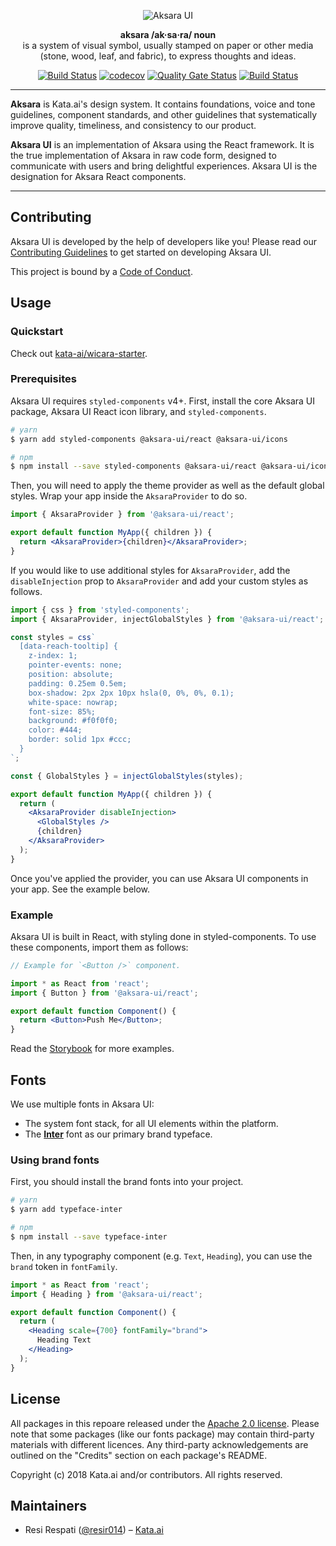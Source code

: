 <p align="center">
  <img alt="Aksara UI" src="assets/aksara-banner.svg" />
</p>

<p align="center">
  <strong>aksara /ak·sa·ra/ noun</strong><br>
  is a system of visual symbol, usually stamped on paper or other media (stone, wood, leaf, and fabric), to express thoughts and ideas.
</p>

<p align="center">
  <a href="https://github.com/kata-ai/aksara-ui/actions?query=workflow%3ACI"><img alt="Build Status" src="https://github.com/kata-ai/aksara-ui/workflows/CI/badge.svg" /></a>
  <a href="https://codecov.io/gh/kata-ai/aksara-ui"><img alt="codecov" src="https://codecov.io/gh/kata-ai/aksara-ui/branch/next/graph/badge.svg" /></a>
  <a href="https://sonarcloud.io/dashboard?id=kata-ai_aksara-ui"><img alt="Quality Gate Status" src="https://sonarcloud.io/api/project_badges/measure?project=kata-ai_aksara-ui&metric=alert_status" /></a>
  <a href="https://lernajs.io/"><img alt="Build Status" src="https://img.shields.io/badge/maintained%20with-lerna-cc00ff.svg" /></a>
</p>

---

**Aksara** is Kata.ai's design system. It contains foundations, voice and tone guidelines, component standards, and other guidelines that systematically improve quality, timeliness, and consistency to our product.

**Aksara UI** is an implementation of Aksara using the React framework. It is the true implementation of Aksara in raw code form, designed to communicate with users and bring delightful experiences. Aksara UI is the designation for Aksara React components.

---

## Contributing

Aksara UI is developed by the help of developers like you! Please read our [Contributing Guidelines](CONTRIBUTING.md) to get started on developing Aksara UI.

This project is bound by a [Code of Conduct](CODE_OF_CONDUCT.md).

## Usage

### Quickstart

Check out [kata-ai/wicara-starter](https://github.com/kata-ai/wicara-starter).

### Prerequisites

Aksara UI requires `styled-components` v4+. First, install the core Aksara UI package, Aksara UI React icon library, and `styled-components`.

```bash
# yarn
$ yarn add styled-components @aksara-ui/react @aksara-ui/icons

# npm
$ npm install --save styled-components @aksara-ui/react @aksara-ui/icons
```

Then, you will need to apply the theme provider as well as the default global styles. Wrap your app inside the `AksaraProvider` to do so.

```jsx
import { AksaraProvider } from '@aksara-ui/react';

export default function MyApp({ children }) {
  return <AksaraProvider>{children}</AksaraProvider>;
}
```

If you would like to use additional styles for `AksaraProvider`, add the `disableInjection` prop to `AksaraProvider` and add your custom styles as follows.

```jsx
import { css } from 'styled-components';
import { AksaraProvider, injectGlobalStyles } from '@aksara-ui/react';

const styles = css`
  [data-reach-tooltip] {
    z-index: 1;
    pointer-events: none;
    position: absolute;
    padding: 0.25em 0.5em;
    box-shadow: 2px 2px 10px hsla(0, 0%, 0%, 0.1);
    white-space: nowrap;
    font-size: 85%;
    background: #f0f0f0;
    color: #444;
    border: solid 1px #ccc;
  }
`;

const { GlobalStyles } = injectGlobalStyles(styles);

export default function MyApp({ children }) {
  return (
    <AksaraProvider disableInjection>
      <GlobalStyles />
      {children}
    </AksaraProvider>
  );
}
```

Once you've applied the provider, you can use Aksara UI components in your app. See the example below.

### Example

Aksara UI is built in React, with styling done in styled-components. To use these components, import them as follows:

```jsx
// Example for `<Button />` component.

import * as React from 'react';
import { Button } from '@aksara-ui/react';

export default function Component() {
  return <Button>Push Me</Button>;
}
```

Read the [Storybook](https://aksara-ui.now.sh/) for more examples.

## Fonts

We use multiple fonts in Aksara UI:

- The system font stack, for all UI elements within the platform.
- The [**Inter**](https://rsms.me/inter/) font as our primary brand typeface.

### Using brand fonts

First, you should install the brand fonts into your project.

```bash
# yarn
$ yarn add typeface-inter

# npm
$ npm install --save typeface-inter
```

Then, in any typography component (e.g. `Text`, `Heading`), you can use the `brand` token in `fontFamily`.

```jsx
import * as React from 'react';
import { Heading } from '@aksara-ui/react';

export default function Component() {
  return (
    <Heading scale={700} fontFamily="brand">
      Heading Text
    </Heading>
  );
}
```

## License

All packages in this repoare released under the [Apache 2.0 license](LICENSE). Please note that some packages (like our fonts package) may contain third-party materials with different licences. Any third-party acknowledgements are outlined on the "Credits" section on each package's README.

Copyright (c) 2018 Kata.ai and/or contributors. All rights reserved.

## Maintainers

- Resi Respati ([@resir014](https://twitter.com/resir014)) – [Kata.ai](https://kata.ai)

